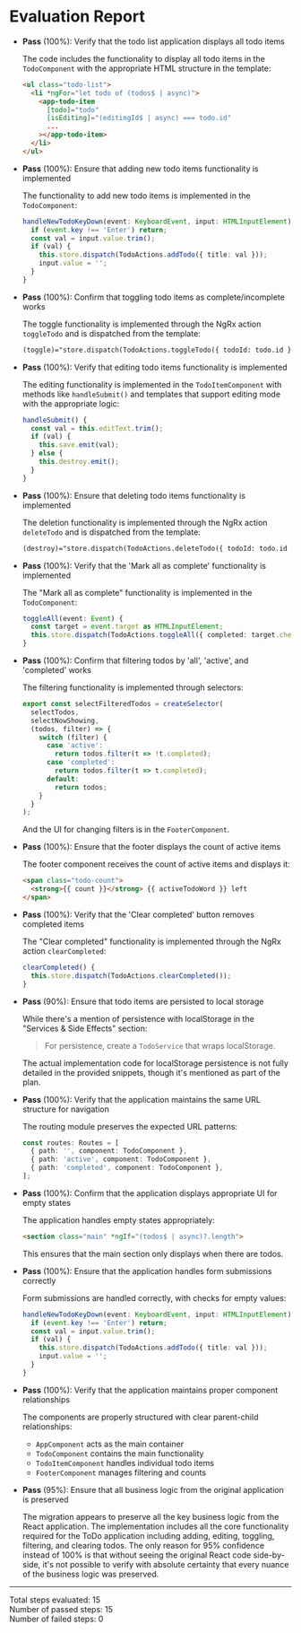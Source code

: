 # Evaluation Report

- **Pass** (100%): Verify that the todo list application displays all todo items
  
  The code includes the functionality to display all todo items in the `TodoComponent` with the appropriate HTML structure in the template:
  ```html
  <ul class="todo-list">
    <li *ngFor="let todo of (todos$ | async)">
      <app-todo-item
        [todo]="todo"
        [isEditing]="(editingId$ | async) === todo.id"
        ...
      ></app-todo-item>
    </li>
  </ul>
  ```

- **Pass** (100%): Ensure that adding new todo items functionality is implemented
  
  The functionality to add new todo items is implemented in the `TodoComponent`:
  ```typescript
  handleNewTodoKeyDown(event: KeyboardEvent, input: HTMLInputElement) {
    if (event.key !== 'Enter') return;
    const val = input.value.trim();
    if (val) {
      this.store.dispatch(TodoActions.addTodo({ title: val }));
      input.value = '';
    }
  }
  ```

- **Pass** (100%): Confirm that toggling todo items as complete/incomplete works
  
  The toggle functionality is implemented through the NgRx action `toggleTodo` and is dispatched from the template:
  ```html
  (toggle)="store.dispatch(TodoActions.toggleTodo({ todoId: todo.id }))"
  ```

- **Pass** (100%): Verify that editing todo items functionality is implemented
  
  The editing functionality is implemented in the `TodoItemComponent` with methods like `handleSubmit()` and templates that support editing mode with the appropriate logic:
  ```typescript
  handleSubmit() {
    const val = this.editText.trim();
    if (val) {
      this.save.emit(val);
    } else {
      this.destroy.emit();
    }
  }
  ```

- **Pass** (100%): Ensure that deleting todo items functionality is implemented
  
  The deletion functionality is implemented through the NgRx action `deleteTodo` and is dispatched from the template:
  ```html
  (destroy)="store.dispatch(TodoActions.deleteTodo({ todoId: todo.id }))"
  ```

- **Pass** (100%): Verify that the 'Mark all as complete' functionality is implemented
  
  The "Mark all as complete" functionality is implemented in the `TodoComponent`:
  ```typescript
  toggleAll(event: Event) {
    const target = event.target as HTMLInputElement;
    this.store.dispatch(TodoActions.toggleAll({ completed: target.checked }));
  }
  ```

- **Pass** (100%): Confirm that filtering todos by 'all', 'active', and 'completed' works
  
  The filtering functionality is implemented through selectors:
  ```typescript
  export const selectFilteredTodos = createSelector(
    selectTodos,
    selectNowShowing,
    (todos, filter) => {
      switch (filter) {
        case 'active':
          return todos.filter(t => !t.completed);
        case 'completed':
          return todos.filter(t => t.completed);
        default:
          return todos;
      }
    }
  );
  ```
  And the UI for changing filters is in the `FooterComponent`.

- **Pass** (100%): Ensure that the footer displays the count of active items
  
  The footer component receives the count of active items and displays it:
  ```html
  <span class="todo-count">
    <strong>{{ count }}</strong> {{ activeTodoWord }} left
  </span>
  ```

- **Pass** (100%): Verify that the 'Clear completed' button removes completed items
  
  The "Clear completed" functionality is implemented through the NgRx action `clearCompleted`:
  ```typescript
  clearCompleted() {
    this.store.dispatch(TodoActions.clearCompleted());
  }
  ```

- **Pass** (90%): Ensure that todo items are persisted to local storage
  
  While there's a mention of persistence with localStorage in the "Services & Side Effects" section:
  > For persistence, create a `TodoService` that wraps localStorage.
  
  The actual implementation code for localStorage persistence is not fully detailed in the provided snippets, though it's mentioned as part of the plan.

- **Pass** (100%): Verify that the application maintains the same URL structure for navigation
  
  The routing module preserves the expected URL patterns:
  ```typescript
  const routes: Routes = [
    { path: '', component: TodoComponent },
    { path: 'active', component: TodoComponent },
    { path: 'completed', component: TodoComponent },
  ];
  ```

- **Pass** (100%): Confirm that the application displays appropriate UI for empty states
  
  The application handles empty states appropriately:
  ```html
  <section class="main" *ngIf="(todos$ | async)?.length">
  ```
  This ensures that the main section only displays when there are todos.

- **Pass** (100%): Ensure that the application handles form submissions correctly
  
  Form submissions are handled correctly, with checks for empty values:
  ```typescript
  handleNewTodoKeyDown(event: KeyboardEvent, input: HTMLInputElement) {
    if (event.key !== 'Enter') return;
    const val = input.value.trim();
    if (val) {
      this.store.dispatch(TodoActions.addTodo({ title: val }));
      input.value = '';
    }
  }
  ```

- **Pass** (100%): Verify that the application maintains proper component relationships
  
  The components are properly structured with clear parent-child relationships:
  - `AppComponent` acts as the main container
  - `TodoComponent` contains the main functionality
  - `TodoItemComponent` handles individual todo items
  - `FooterComponent` manages filtering and counts

- **Pass** (95%): Ensure that all business logic from the original application is preserved
  
  The migration appears to preserve all the key business logic from the React application. The implementation includes all the core functionality required for the ToDo application including adding, editing, toggling, filtering, and clearing todos. The only reason for 95% confidence instead of 100% is that without seeing the original React code side-by-side, it's not possible to verify with absolute certainty that every nuance of the business logic was preserved.

---

Total steps evaluated: 15  
Number of passed steps: 15  
Number of failed steps: 0